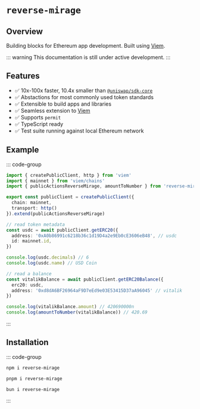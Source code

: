 # `reverse-mirage`

## Overview

Building blocks for Ethereum app development. Built using [Viem](https://viem.sh).

::: warning
This documentation is still under active development.
:::

## Features

- ✅ 10x-100x faster, 10.4x smaller than [`@uniswap/sdk-core`](https://github.com/uniswap/sdk-core)
- ✅ Abstactions for most commonly used token standards
- ✅ Extensible to build apps and libraries
- ✅ Seamless extension to [Viem](https://github.com/wagmi-dev/viem)
- ✅ Supports `permit`
- ✅ TypeScript ready
- ✅ Test suite running against local Ethereum network

## Example

::: code-group

```ts [example.ts]
import { createPublicClient, http } from 'viem'
import { mainnet } from 'viem/chains'
import { publicActionsReverseMirage, amountToNumber } from 'reverse-mirage'

export const publicClient = createPublicClient({
  chain: mainnet,
  transport: http()
}).extend(publicActionsReverseMirage)

// read token metadata
const usdc = await publicClient.getERC20({
  address: '0xA0b86991c6218b36c1d19D4a2e9Eb0cE3606eB48', // usdc
  id: mainnet.id,
})

console.log(usdc.decimals) // 6
console.log(usdc.name) // USD Coin

// read a balance
const vitalikBalance = await publicClient.getERC20Balance({
  erc20: usdc,
  address: '0xd8dA6BF26964aF9D7eEd9e03E53415D37aA96045' // vitalik
})

console.log(vitalikBalance.amount) // 420690000n
console.log(amountToNumber(vitalikBalance)) // 420.69
```

:::

## Installation

::: code-group

```bash [npm]
npm i reverse-mirage
```

```bash [pnpm]
pnpm i reverse-mirage
```

```bash [bun]
bun i reverse-mirage
```

:::
